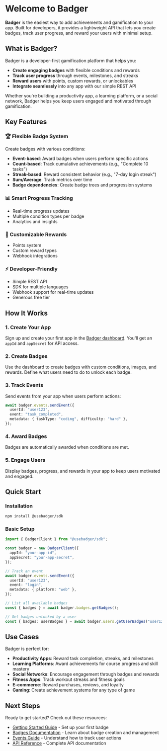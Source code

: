 # Welcome to Badger

**Badger** is the easiest way to add achievements and gamification to your app. Built for developers, it provides a lightweight API that lets you create badges, track user progress, and reward your users with minimal setup.

## What is Badger?

Badger is a developer-first gamification platform that helps you:

- **Create engaging badges** with flexible conditions and rewards
- **Track user progress** through events, milestones, and streaks
- **Reward users** with points, custom rewards, or unlockables
- **Integrate seamlessly** into any app with our simple REST API

Whether you're building a productivity app, a learning platform, or a social network, Badger helps you keep users engaged and motivated through gamification.

## Key Features

### 🏆 **Flexible Badge System**

Create badges with various conditions:

- **Event-based**: Award badges when users perform specific actions
- **Count-based**: Track cumulative achievements (e.g., "Complete 10 tasks")
- **Streak-based**: Reward consistent behavior (e.g., "7-day login streak")
- **Sum/Average**: Track metrics over time
- **Badge dependencies**: Create badge trees and progression systems

### 📊 **Smart Progress Tracking**

- Real-time progress updates
- Multiple condition types per badge
- Analytics and insights

### 🎁 **Customizable Rewards**

- Points system
- Custom reward types
- Webhook integrations

### ⚡ **Developer-Friendly**

- Simple REST API
- SDK for multiple languages
- Webhook support for real-time updates
- Generous free tier

## How It Works

### 1. **Create Your App**

Sign up and create your first app in the [Badger dashboard](https://app.usebadger.dev). You'll get an `appId` and `appSecret` for API access.

### 2. **Create Badges**

Use the dashboard to create badges with custom conditions, images, and rewards. Define what users need to do to unlock each badge.

### 3. **Track Events**

Send events from your app when users perform actions:

```typescript
await badger.events.sendEvent({
  userId: "user123",
  event: "task_completed",
  metadata: { taskType: "coding", difficulty: "hard" },
});
```

### 4. **Award Badges**

Badges are automatically awarded when conditions are met.

### 5. **Engage Users**

Display badges, progress, and rewards in your app to keep users motivated and engaged.

## Quick Start

### Installation

```bash
npm install @usebadger/sdk
```

### Basic Setup

```typescript
import { BadgerClient } from "@usebadger/sdk";

const badger = new BadgerClient({
  appId: "your-app-id",
  appSecret: "your-app-secret",
});

// Track an event
await badger.events.sendEvent({
  userId: "user123",
  event: "login",
  metadata: { platform: "web" },
});

// List all available badges
const { badges } = await badger.badges.getBadges();

// Get badges unlocked by a user
const { badges: userBadges } = await badger.users.getUserBadges("user123");
```

## Use Cases

Badger is perfect for:

- **Productivity Apps**: Reward task completion, streaks, and milestones
- **Learning Platforms**: Award achievements for course progress and skill mastery
- **Social Networks**: Encourage engagement through badges and rewards
- **Fitness Apps**: Track workout streaks and fitness goals
- **E-commerce**: Reward purchases, reviews, and loyalty
- **Gaming**: Create achievement systems for any type of game

## Next Steps

Ready to get started? Check out these resources:

- [Getting Started Guide](./getting-started) - Set up your first badge
- [Badges Documentation](./badges) - Learn about badge creation and management
- [Events Guide](./events) - Understand how to track user actions
- [API Reference](./api-reference) - Complete API documentation
